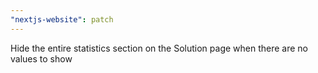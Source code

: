 ```yaml
---
"nextjs-website": patch
---
```


Hide the entire statistics section on the Solution page when there are no values ​​to show
